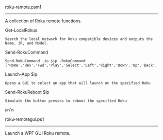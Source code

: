 
roku-remote.psm1
________________

A collection of Roku remote functions.

Get-LocalRokus 

	Search the local network for Roku compatible devices and outputs the Name, IP, and Model.

Send-RokuCommand 
	
	Send-RokuCommand -ip $ip -RokuCommand ('Home','Rev','Fwd','Play','Select','Left','Right','Down','Up','Back','InstandReplay','Info','Backspace','Search','Enter','FindRemote')

Launch-App $ip

	Opens a GUI to select an app that will launch on the specified Roku

Send-RokuReboot $ip 

	Simulate the button presses to reboot the specified Roku
	
`n`n`n



roku-remotegui.ps1
_____________________

Launch a WPF GUI Roku remote.

